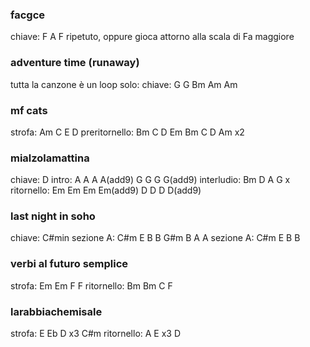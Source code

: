 ### facgce
chiave: F
    A F ripetuto, oppure gioca attorno alla scala di Fa maggiore

### adventure time (runaway)
tutta la canzone è un loop solo:
chiave: G
    G Bm Am Am

### mf cats
strofa:
    Am C E D
preritornello:
    Bm C D Em
    Bm C D Am
    x2
    
### mialzolamattina
chiave: D
intro:
    A A A A(add9) G G G G(add9)
interludio:
    Bm D A G x
ritornello:
    Em Em Em Em(add9)
    D D D D(add9)

### last night in soho
chiave: C#min
sezione A:
    C#m E B B
    G#m B A A
sezione A:
    C#m E B B

### verbi al futuro semplice
strofa:
    Em Em F F
ritornello:
    Bm Bm C F

### larabbiachemisale
strofa:
    E Eb D x3
    C#m
ritornello:
    A E x3
    D